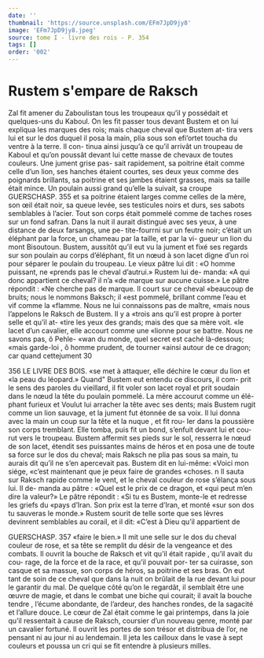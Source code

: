 ```yaml
---
date: ''
thumbnail: 'https://source.unsplash.com/EFm7JpD9jy8'
image: 'EFm7JpD9jy8.jpeg'
source: tome I - livre des rois - P. 354
tags: []
order: '002'
---
```


# Rustem s'empare de Raksch

Zal fit amener du Zaboulistan tous les troupeaux qu’il y possédait et quelques-uns du Kaboul. On les
fit passer tous devant Bustem et on lui expliqua les marques des rois; mais chaque cheval que Bustem at- tira vers lui et sur le dos duquel il posa la main, plia sous son efi’ortet toucha du ventre à la terre. Il con-
tinua ainsi jusqu’à ce qu’il arrivât un troupeau de
Kaboul et qu’on poussât devant lui cette masse de
chevaux de toutes couleurs. Une jument grise pas- sait rapidement, sa poitrine était comme celle d’un
lion, ses hanches étaient courtes, ses deux yeux comme des poignards brillants, sa poitrine et ses jambes étaient grasses, mais sa taille était mince.
Un poulain aussi grand qu’elle la suivait, sa croupe
GUERSCHASP. 355 et sa poitrine étaient larges comme celles de la
mère, son œil était noir, sa queue levée, ses testicules noirs et durs, ses sabots semblables à l’acier. Tout son corps était pommelé comme de taches roses sur un fond safran. Dans la nuit il aurait distingué avec ses yeux, à une distance de deux farsangs, une pe- tite-fourrni sur un feutre noir; c’était un éléphant
par la force, un chameau par la taille, et par la vi- gueur un lion du mont Bisoutoun. Bustem, aussitôt qu’il eut vu la jument et fixé ses regards sur son poulain au corps d’éléphant, fit un nœud à son lacet
digne d’un roi pour séparer le poulain du troupeau.
Le vieux pâtre lui dit : «O homme puissant, ne «prends pas le cheval d’autrui.» Rustem lui de- manda: «A qui donc appartient ce cheval? il n’a
«de marque sur aucune cuisse.» Le pâtre répondit :
«Ne cherche pas de marque. Il court sur ce cheval «beaucoup de bruits; nous le nommons Baksch; il «est pommelé, brillant comme l’eau et vif comme la
«flamme. Nous ne lui connaissons pas de maître, «mais nous l’appelons le Raksch de Bustem. Il y a
«trois ans qu’il est propre à porter selle et qu’il at-
«tire les yeux des grands; mais des que sa mère voit. «le lacet d’un cavalier, elle accourt comme une «lionne pour se battre. Nous ne savons pas, ô Pehle- «wan du monde, quel secret est caché là-dessous; «mais garde-loi , ô homme prudent, de tourner
«ainsi autour de ce dragon; car quand cettejument 30

356 LE LIVRE DES BOIS.
«se met à attaquer, elle déchire le cœur du lion et «la peau du léopard.»
Quand" Bustem eut entendu ce discours, il com- prit le sens des paroles du vieillard, il fit voler son lacet royal et prit soudain dans le nœud la tête du poulain pommelé. La mère accourut comme un élé-
phant furieux et Voulut lui arracher la tête avec ses dents; mais Bustem rugit comme un lion sauvage, et la jument fut étonnée de sa voix. Il lui donna avec
la main un coup sur la tête et la nuque , et fit rou- ler dans la poussière son corps tremblant. Elle tomba, puis fit un bond, s’enfuit devant lui et cou-
rut vers le troupeau. Bustem affermit ses pieds sur le sol, resserra le nœud de son lacet, étendit ses puissantes mains de héros et en posa une de toute sa force sur le dos du cheval; mais Raksch ne plia pas sous sa main, tu aurais dit qu’il ne s’en apercevait
pas. Bustem dit en lui-même: «Voici mon siége, «c’est maintenant que je peux faire de grandes «choses. n Il sauta sur Raksch rapide comme le vent, et le cheval couleur de rose s’élança sous lui. Il de-
manda au pâtre : «Quel est le prix de ce dragon, et «qui peut m’en dire la valeur?» Le pâtre répondit :
«Si tu es Bustem, monte-le et redresse les griefs du «pays d’Iran. Son prix est la terre d’Iran, et monté
«sur son dos tu sauveras le monde.» Rustem sourit
de telle sorte que ses lèvres devinrent semblables au corail, et il dit: «C’est à Dieu qu’il appartient de

GUERSCHASP. 357 «faire le bien.» Il mit une selle sur le dos du cheval
couleur de rose, et sa tête se remplit du désir de la
vengeance et des combats. Il ouvrit la bouche de Raksch et vit qu’il était rapide , qu’il avait du cou-
rage, de la force et de la race, et qu’il pouvait por-
ter sa cuirasse, son casque et sa massue, son corps de
héros, sa poitrine et ses bras. On eut tant de soin de
ce cheval que dans la nuit on brûlait de la rue devant
lui pour le garantir du mal. De quelque côté qu’on
le regardât, il semblait être une œuvre de magie, et
dans le combat une biche qui courait; il avait la bouche tendre , l’écume abondante, de l’ardeur, des
hanches rondes, de la sagacité et l’allure douce. Le
cœur de Zal était comme le gai printemps, dans la joie qu’il ressentait à cause de Raksch, coursier d’un nouveau genre, monté par un cavalier fortuné. Il ouvrit les portes de son trésor et distribua de l’or,
ne pensant ni au jour ni au lendemain. Il jeta les cailloux dans le vase à sept couleurs et poussa un cri qui se fit entendre à plusieurs milles.
